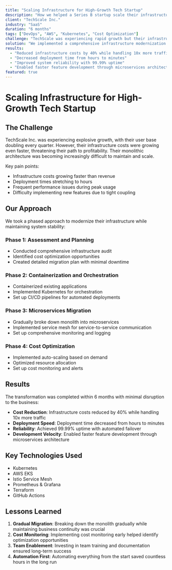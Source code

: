 ```yaml
---
title: "Scaling Infrastructure for High-Growth Tech Startup"
description: "How we helped a Series B startup scale their infrastructure to handle 10x growth while reducing costs"
client: "TechScale Inc."
industry: "SaaS"
duration: "6 months"
tags: ["DevOps", "AWS", "Kubernetes", "Cost Optimization"]
challenge: "TechScale was experiencing rapid growth but their infrastructure costs were scaling faster than revenue. Their monolithic architecture was becoming a bottleneck for new feature development."
solution: "We implemented a comprehensive infrastructure modernization plan including containerization, auto-scaling, and cost optimization strategies. The solution included migrating to Kubernetes, implementing service mesh, and setting up comprehensive monitoring."
results:
  - "Reduced infrastructure costs by 40% while handling 10x more traffic"
  - "Decreased deployment time from hours to minutes"
  - "Improved system reliability with 99.99% uptime"
  - "Enabled faster feature development through microservices architecture"
featured: true
---
```


# Scaling Infrastructure for High-Growth Tech Startup

## The Challenge

TechScale Inc. was experiencing explosive growth, with their user base doubling every quarter. However, their infrastructure costs were growing even faster, threatening their path to profitability. Their monolithic architecture was becoming increasingly difficult to maintain and scale.

Key pain points:
- Infrastructure costs growing faster than revenue
- Deployment times stretching to hours
- Frequent performance issues during peak usage
- Difficulty implementing new features due to tight coupling

## Our Approach

We took a phased approach to modernize their infrastructure while maintaining system stability:

### Phase 1: Assessment and Planning
- Conducted comprehensive infrastructure audit
- Identified cost optimization opportunities
- Created detailed migration plan with minimal downtime

### Phase 2: Containerization and Orchestration
- Containerized existing applications
- Implemented Kubernetes for orchestration
- Set up CI/CD pipelines for automated deployments

### Phase 3: Microservices Migration
- Gradually broke down monolith into microservices
- Implemented service mesh for service-to-service communication
- Set up comprehensive monitoring and logging

### Phase 4: Cost Optimization
- Implemented auto-scaling based on demand
- Optimized resource allocation
- Set up cost monitoring and alerts

## Results

The transformation was completed within 6 months with minimal disruption to the business:

- **Cost Reduction**: Infrastructure costs reduced by 40% while handling 10x more traffic
- **Deployment Speed**: Deployment time decreased from hours to minutes
- **Reliability**: Achieved 99.99% uptime with automated failover
- **Development Velocity**: Enabled faster feature development through microservices architecture

## Key Technologies Used

- Kubernetes
- AWS EKS
- Istio Service Mesh
- Prometheus & Grafana
- Terraform
- GitHub Actions

## Lessons Learned

1. **Gradual Migration**: Breaking down the monolith gradually while maintaining business continuity was crucial
2. **Cost Monitoring**: Implementing cost monitoring early helped identify optimization opportunities
3. **Team Enablement**: Investing in team training and documentation ensured long-term success
4. **Automation First**: Automating everything from the start saved countless hours in the long run 